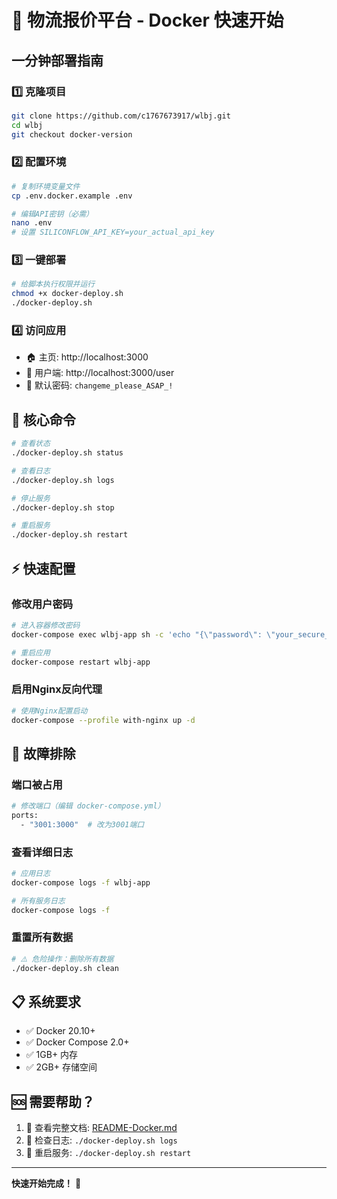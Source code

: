 # 🐳 物流报价平台 - Docker 快速开始

## 一分钟部署指南

### 1️⃣ 克隆项目
```bash
git clone https://github.com/c1767673917/wlbj.git
cd wlbj
git checkout docker-version
```

### 2️⃣ 配置环境
```bash
# 复制环境变量文件
cp .env.docker.example .env

# 编辑API密钥（必需）
nano .env
# 设置 SILICONFLOW_API_KEY=your_actual_api_key
```

### 3️⃣ 一键部署
```bash
# 给脚本执行权限并运行
chmod +x docker-deploy.sh
./docker-deploy.sh
```

### 4️⃣ 访问应用
- 🏠 主页: http://localhost:3000
- 👤 用户端: http://localhost:3000/user
- 🔑 默认密码: `changeme_please_ASAP_!`

## 🎯 核心命令

```bash
# 查看状态
./docker-deploy.sh status

# 查看日志
./docker-deploy.sh logs

# 停止服务
./docker-deploy.sh stop

# 重启服务
./docker-deploy.sh restart
```

## ⚡ 快速配置

### 修改用户密码
```bash
# 进入容器修改密码
docker-compose exec wlbj-app sh -c 'echo "{\"password\": \"your_secure_password\"}" > /app/config-persistent/auth_config.json'

# 重启应用
docker-compose restart wlbj-app
```

### 启用Nginx反向代理
```bash
# 使用Nginx配置启动
docker-compose --profile with-nginx up -d
```

## 🔧 故障排除

### 端口被占用
```bash
# 修改端口（编辑 docker-compose.yml）
ports:
  - "3001:3000"  # 改为3001端口
```

### 查看详细日志
```bash
# 应用日志
docker-compose logs -f wlbj-app

# 所有服务日志
docker-compose logs -f
```

### 重置所有数据
```bash
# ⚠️ 危险操作：删除所有数据
./docker-deploy.sh clean
```

## 📋 系统要求

- ✅ Docker 20.10+
- ✅ Docker Compose 2.0+
- ✅ 1GB+ 内存
- ✅ 2GB+ 存储空间

## 🆘 需要帮助？

1. 📖 查看完整文档: [README-Docker.md](README-Docker.md)
2. 🐛 检查日志: `./docker-deploy.sh logs`
3. 🔄 重启服务: `./docker-deploy.sh restart`

---
**快速开始完成！** 🎉
